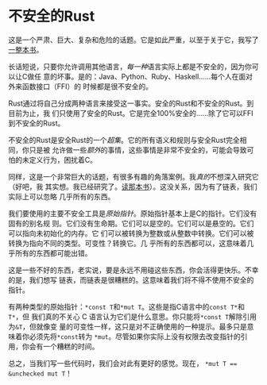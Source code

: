 # 不安全的Rust

这是一个严肃、巨大、复杂和危险的话题。它是如此严重，以至于关于它，我写了
[一整本书][nom]。

长话短说，只要你允许调用其他语言，*每一种*语言实际上都是不安全的，因为你可以让C做任
意的坏事。是的：Java、Python、Ruby、Haskell......每个人在面对外来函数接口（FFI）的
时候都是很不安全的。

Rust通过将自己分成两种语言来接受这一事实。安全的Rust和不安全的Rust。到目前为止，我
们只使用了安全的Rust。它是完全100%安全的......除了它可以FFI到不安全的Rust。

不安全的Rust是安全Rust的一个*超集*。它的所有语义和规则与安全Rust完全相同，你只是被
允许做一些*额外*的事情，这些事情是非常不安全的，可能会导致可怕的未定义行为，困扰着C。

同样，这是一个非常巨大的话题，有很多有趣的角落案例。我*真的*不想深入研究它（好吧，我
其实想。我已经研究了。[读那本书][nom]）。这没关系，因为有了链表，我们实际上可以忽略
几乎所有的东西。

我们要使用的主要不安全工具是*原始指针*。原始指针基本上是C的指针。它们没有固有的别名规
则。它们没有生命期。它们可以是空的。它们可以是悬空的。它们可以指向未初始化的内存。它
们可以被转换为整数或从整数中转换。它们可以被转换为指向不同的类型。可变性？转换它。几
乎所有的东西都可以，这意味着几乎所有的东西都可能出错。

这是一些不好的东西，老实说，要是永远不用碰这些东西，你会活得更快乐。不幸的是，我们想写
链表，而链表是很糟糕的。这意味着我们将不得不使用不安全的指针。

有两种类型的原始指针：`*const T`和`*mut T`。这些是指C语言中的`const T*`和`T*`，但
我们真的不关心 C 语言认为它们是什么意思。你只能将`*const T`解除引用为`&T`，但就像变
量的可变性一样，这只是对不正确使用的一种提示。最多只是意味着你必须先将`*const`转为
`*mut`。尽管如果你实际上没有权限去改变指针的引用，你会有一个糟糕的时间。

总之，当我们写一些代码时，我们会对此有更好的感觉。现在，
`*mut T == &unchecked mut T`！

[nom]: https://doc.rust-lang.org/nightly/nomicon/
